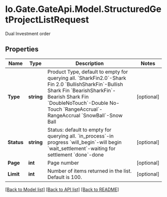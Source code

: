 
# Io.Gate.GateApi.Model.StructuredGetProjectListRequest

Dual Investment order

## Properties

Name | Type | Description | Notes
------------ | ------------- | ------------- | -------------
**Type** | **string** |  Product Type, default to empty for querying all.  &#x60;SharkFin2.0&#x60;-Shark Fin 2.0  &#x60;BullishSharkFin&#x60;-Bullish Shark Fin  &#x60;BearishSharkFin&#x60;-Bearish Shark Fin  &#x60;DoubleNoTouch&#x60;-Double No-Touch  &#x60;RangeAccrual&#x60;-RangeAccrual  &#x60;SnowBall&#x60;-Snow Ball  | [optional] 
**Status** | **string** |  Status: default to empty for querying all.   &#x60;in_process&#x60;-in progress  &#x60;will_begin&#x60;-will begin  &#x60;wait_settlement&#x60;-waiting for settlement  &#x60;done&#x60;-done | [optional] 
**Page** | **int** | Page number | [optional] 
**Limit** | **int** | Number of items returned in the list. Default is 100. | [optional] 

[[Back to Model list]](../README.md#documentation-for-models)
[[Back to API list]](../README.md#documentation-for-api-endpoints)
[[Back to README]](../README.md)
